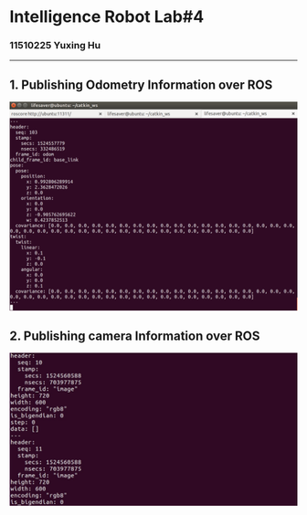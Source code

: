 # Intelligence Robot Lab#4

### 11510225 Yuxing Hu

---

## 1. Publishing Odometry Information over ROS

![](1.png)

## 2. Publishing camera Information over ROS

![](2.png)